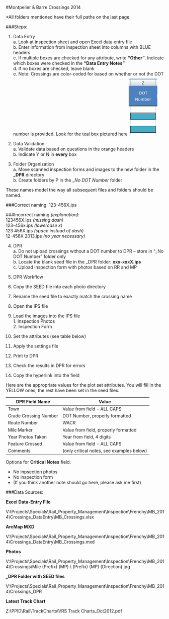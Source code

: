 #Montpelier & Barre Crossings 2014

*All folders mentioned have their full paths on the last page

###Steps:

1. Data Entry  
  a.  Look at inspection sheet and open Excel data entry file  
  b.	Enter information from inspection sheet into columns with BLUE headers  
  c.	If multiple boxes are checked for any attribute, write **“Other”**. Indicate which boxes were checked in the **“Data Entry Notes”**  
  d.	If no boxes are checked, leave blank  
  e.	Note: Crossings are color-coded for based on whether or not the DOT number is provided. Look for the teal box pictured here ![teal](img/DOT-needed.PNG)

2. Data Validation  
  a. Validate data based on questions in the orange headers  
  b. Indicate Y or N in **every** box  
3. Folder Organization  
  a. Move scanned inspection forms and images to the new folder in the **_DPR** directory  
  b. Create folders by P in the *_No DOT Number* folder  

These names model the way all subsequent files and folders should be named.

###Correct naming:
  123-456X.ips
  
###Incorrect naming *(explanation)*:  
  123456X.ips *(missing dash)*  
  123-456x.ips *(lowercase x)*  
  123 456X.ips *(space instead of dash)*  
  12-456X 2013.ips *(no year necessary)*  
  
4. DPR  
  a.	Do not upload crossings without a DOT number to DPR – store in “_No DOT Number” folder only  
  b.	Locate the blank seed file in the _DPR folder: **xxx-xxxX.ips**  
  c.  Upload inspection form with photos based on RR and MP

5. DPR Workflow
  1.	Copy the SEED file into each photo directory  
  2.	Rename the seed file to exactly match the crossing name  
  3.	Open the IPS file  
  4.	Load the images into the IPS file  
    1.	Inspection Photos  
    2.	Inspection Form  
  5.	Set the attributes (see table below)  
  6.	Apply the settings file  
  7.	Print to DPR  
  8.	Check the results in DPR for errors  
  9.	Copy the hyperlink into the <DPR Hyperlink> field  

Here are the appropriate values for the plot set attributes. You will fill in the YELLOW ones, the rest have been set in the seed files.

|DPR Field Name       |Value|
|---------------------|-----|
|Town                 |Value from <TOWN NAME> field - ALL CAPS|
|Grade Crossing Number|DOT Number, properly formatted|
|Route Number         |WACR|
|Mile Marker          |Value from <MP> field, properly formatted|
|Year Photos Taken    |Year from <InspDate> field, 4 digits|
|Feature Crossed      |Value from <Crossing Name> field - ALL CAPS|
|Comments             |(only critical notes, see examples below)|

Options for **Critical Notes** field:  
- No inpsection photos  
- No inspection form  
- (If you think another note should go here, please ask me first)  
 

###Data Sources:

**Excel Data-Entry File**  
  
V:\Projects\Specials\Rail_Property_Management\Inspection\Frenchy\MB_2014\Crossings\_DataEntry\MB_Crossings.xlsx  
  
**ArcMap MXD**  

V:\Projects\Specials\Rail_Property_Management\Inspection\Frenchy\MB_2014\Crossings\_DataEntry\MB_Crossings.mxd

**Photos**  
  
V:\Projects\Specials\Rail_Property_Management\Inspection\Frenchy\MB_2014\Crossings\Mile (Prefix) (MP) \ (Prefix) (MP) (Direction).jpg

**_DPR Folder with SEED files**

V:\Projects\Specials\Rail_Property_Management\Inspection\Frenchy\MB_2014\Crossings\_DPR

**Latest Track Chart**

Z:\PPID\Rail\TrackCharts\VRS Track Charts_Oct2012.pdf
